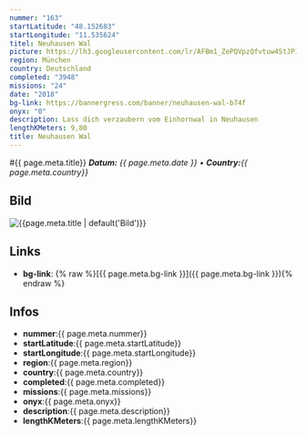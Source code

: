 ```yaml
---
nummer: "163"
startLatitude: "48.152683"
startLongitude: "11.535624"
titel: Neuhausen Wal
picture: https://lh3.googleusercontent.com/lr/AFBm1_ZePQVpzQfvtuw4StJP13EOafVpmuGoa5nPrkz93kZ2MYJ9caHOWbXScF6-lk2hvgqKeQG7WmTth_pd5wbQ0OrNsLuqxiKx35ba0eDcKreLZEnnkZGb401iE1ll1lsVB1Mul-a_rp4V9PwQ6zlkBLKTwpwQRVkvNNAgK8SeoyxRk_5Wq36Mm46MOIHAA1NAKp4bop2rpE-QFhA3bWuDrcIKwfICjGaBvoK3TXy4-FvQMLPDhH3RlJr0vRHrd9OoG_Mv5yrk4hTuCMfRD2k66HxT5RSMBYJmyNvnpkpLDi3Fi7yvAuE6O4lmiHhhR3CIM0xMSPbY-L47mn_J8tAb-Jx0tI4j07i0mi8TjwSApIHqepYAMaNpkd8tv0jGLWO9zX2-BDfSDY_ImivNp7k4-aUgvWBwD6vMHYtVPRrWkFllSJpkooxh9TbTqnXvGwECma8zKxE8OmW4-OznnxqDrONJ78DfYZZIWfcMrls2CvM5u1j2qdTn_gJ0BufwwCJZ4X-d4jNZFzOWzi_aRojH3Hf8mMD53eBqgJplqwJekrNqgZUmBmw-AEP02M2UBZtwc2xs6Ic9ihyHtcTs0xPal9c1MoLVlHtlJY0ZfMZLaDlmK8SKwWv5e1Ot9UgyRZJQoXrUEmcZx3WChgruFoxp0_yrcfYYKutcui2n3rXuZ_hrVgLSQ1V0TLaY7vtRtfxMTm3re8M4gR21QjJ-wiePqXNK6rEY3o6bO7922obQB1aTHLwJ26RJOYJ0vDpXKjBccyJrYADvN4XoYq7pXNEdlxtlbJUY7MvVcl8XqYH6llcKAUCDbDF62LFLqhOJHvblYvs8n_dNgirtyS6VlReCfS0WJjnJY6g
region: München
country: Deutschland
completed: "3948"
missions: "24"
date: "2018"
bg-link: https://bannergress.com/banner/neuhausen-wal-b74f
onyx: "0"
description: Lass dich verzaubern vom Einhornwal in Neuhausen
lengthKMeters: 9,80
title: Neuhausen Wal
---
```


#{{ page.meta.title}}
_**Datum:** {{ page.meta.date }} • **Country:**{{ page.meta.country}}_

## Bild
![{{page.meta.title | default('Bild')}}]({{page.meta.picture}})

## Links
- **bg-link**: {% raw %}[{{ page.meta.bg-link }}]({{ page.meta.bg-link }}){% endraw %}

## Infos
- **nummer**:{{ page.meta.nummer}}
- **startLatitude**:{{ page.meta.startLatitude}}
- **startLongitude**:{{ page.meta.startLongitude}}
- **region**:{{ page.meta.region}}
- **country**:{{ page.meta.country}}
- **completed**:{{ page.meta.completed}}
- **missions**:{{ page.meta.missions}}
- **onyx**:{{ page.meta.onyx}}
- **description**:{{ page.meta.description}}
- **lengthKMeters**:{{ page.meta.lengthKMeters}}

